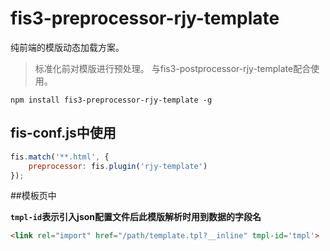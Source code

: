 # fis3-preprocessor-rjy-template

纯前端的模版动态加载方案。

>标准化前对模版进行预处理。
>与fis3-postprocessor-rjy-template配合使用。

```script
npm install fis3-preprocessor-rjy-template -g
````

## fis-conf.js中使用

```javascript
fis.match('**.html', {
    preprocessor: fis.plugin('rjy-template')
});
```

##模板页中

**`tmpl-id`表示引入json配置文件后此模版解析时用到数据的字段名**

```html
<link rel="import" href="/path/template.tpl?__inline" tmpl-id='tmpl'>
```
